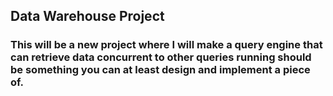 ## Data Warehouse Project

### This will be a new project where I will make a query engine that can retrieve data concurrent to other queries running should be something you can at least design and implement a piece of.
 

